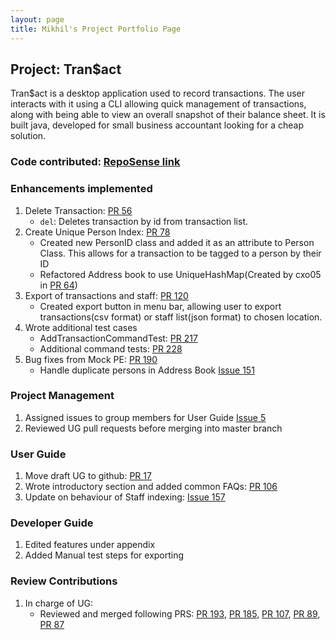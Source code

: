 ```yaml
---
layout: page
title: Mikhil's Project Portfolio Page
---
```


## Project: Tran$act

Tran$act is a desktop application used to record transactions. The user interacts with it using a CLI 
allowing quick management of transactions, along with being able to view an overall snapshot of their 
balance sheet. It is built java, developed for small business accountant looking for a cheap solution.

### **Code contributed**: [RepoSense link](https://nus-cs2103-ay2324s1.github.io/tp-dashboard/?search=sasmik23&breakdown=true)

### **Enhancements implemented**
1. Delete Transaction: [PR 56](https://github.com/AY2324S1-CS2103T-W13-3/tp/pull/56)
   - `del`: Deletes transaction by id from transaction list.
2. Create Unique Person Index: [PR 78](https://github.com/AY2324S1-CS2103T-W13-3/tp/pull/78)
   - Created new PersonID class and added it as an attribute to Person Class. This allows for a transaction to be tagged to a person by their ID
   - Refactored Address book to use UniqueHashMap(Created by cxo05 in [PR 64](https://github.com/AY2324S1-CS2103T-W13-3/tp/pull/64))
3. Export of transactions and staff: [PR 120](https://github.com/AY2324S1-CS2103T-W13-3/tp/pull/120)
   - Created export button in menu bar, allowing user to export transactions(csv format) or staff list(json format) to chosen location.
4. Wrote additional test cases 
   - AddTransactionCommandTest: [PR 217](https://github.com/AY2324S1-CS2103T-W13-3/tp/pull/217)
   - Additional command tests: [PR 228](https://github.com/AY2324S1-CS2103T-W13-3/tp/pull/228)
5. Bug fixes from Mock PE: [PR 190](https://github.com/AY2324S1-CS2103T-W13-3/tp/pull/190)
   - Handle duplicate persons in Address Book [Issue 151](https://github.com/AY2324S1-CS2103T-W13-3/tp/issues/151)

### **Project Management**
1. Assigned issues to group members for User Guide [Issue 5](https://github.com/AY2324S1-CS2103T-W13-3/tp/issues/5)
2. Reviewed UG pull requests before merging into master branch

### **User Guide**
1. Move draft UG to github: [PR 17](https://github.com/AY2324S1-CS2103T-W13-3/tp/pull/17)
2. Wrote introductory section and added common FAQs: [PR 106](https://github.com/AY2324S1-CS2103T-W13-3/tp/pull/106)
3. Update on behaviour of Staff indexing: [Issue 157](https://github.com/AY2324S1-CS2103T-W13-3/tp/issues/157)


### **Developer Guide**
1. Edited features under appendix
2. Added Manual test steps for exporting 

### **Review Contributions**
1. In charge of UG: 
   - Reviewed and merged following PRS: [PR 193](https://github.com/AY2324S1-CS2103T-W13-3/tp/pull/193), [PR 185](https://github.com/AY2324S1-CS2103T-W13-3/tp/pull/185), [PR 107](https://github.com/AY2324S1-CS2103T-W13-3/tp/pull/107), [PR 89](https://github.com/AY2324S1-CS2103T-W13-3/tp/pull/89), [PR 87](https://github.com/AY2324S1-CS2103T-W13-3/tp/pull/87)
